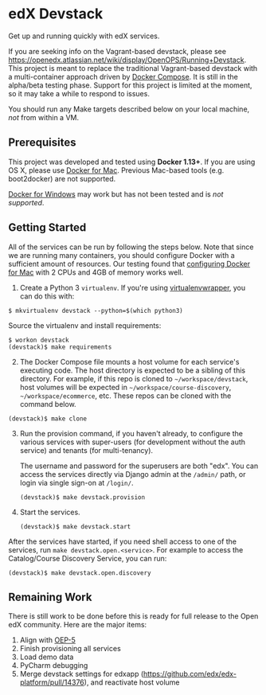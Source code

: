 # edX Devstack

Get up and running quickly with edX services.

If you are seeking info on the Vagrant-based devstack, please see https://openedx.atlassian.net/wiki/display/OpenOPS/Running+Devstack.
This project is meant to replace the traditional Vagrant-based devstack with a multi-container approach driven by [Docker
Compose](https://docs.docker.com/compose/). It is still in the alpha/beta testing phase. Support for this project is
limited at the moment, so it may take a while to respond to issues.

You should run any Make targets described below on your local machine, _not_ from within a VM.

## Prerequisites

This project was developed and tested using **Docker 1.13+**. If you are using OS X, please use [Docker for Mac](https://docs.docker.com/docker-for-mac/).
Previous Mac-based tools (e.g. boot2docker) are not supported.

[Docker for Windows](https://docs.docker.com/docker-for-windows/) may work but has not been tested and is _not supported_.


## Getting Started

All of the services can be run by following the steps below. Note that since we are running many containers, you should
configure Docker with a sufficient amount of resources. Our testing found that [configuring Docker for Mac](https://docs.docker.com/docker-for-mac/#/advanced)
 with 2 CPUs and 4GB of memory works well.

1. Create a Python 3 `virtualenv`. If you're using [virtualenvwrapper](https://virtualenvwrapper.readthedocs.io
), you can do this with:

  ```
  $ mkvirtualenv devstack --python=$(which python3)
  ```

  Source the virtualenv and install requirements:

  ```
  $ workon devstack
  (devstack)$ make requirements
  ```

2. The Docker Compose file mounts a host volume for each service's executing code. The host directory is expected to be
   a sibling of this directory. For example, if this repo is cloned to `~/workspace/devstack`, host volumes will be
   expected in `~/workspace/course-discovery`, `~/workspace/ecommerce`, etc. These repos can be cloned with the command
   below.

  ```
  (devstack)$ make clone
  ```

3. Run the provision command, if you haven't already, to configure the various services with super-users (for
   development without the auth service) and tenants (for multi-tenancy).

   The username and password for the superusers are both "edx". You can access the services directly via Django admin
   at the `/admin/` path, or login via single sign-on at `/login/`.

   ```
   (devstack)$ make devstack.provision
   ```

4. Start the services.

    ```
    (devstack)$ make devstack.start
    ```

After the services have started, if you need shell access to one of the services, run `make devstack.open.<service>`.
For example to access the Catalog/Course Discovery Service, you can run:

```
(devstack)$ make devstack.open.discovery
```

## Remaining Work

There is still work to be done before this is ready for full release to the Open edX community. Here are the major items:

1. Align with [OEP-5](http://open-edx-proposals.readthedocs.io/en/latest/oep-0005.html)
2. Finish provisioning all services
3. Load demo data
4. PyCharm debugging
5. Merge devstack settings for edxapp (https://github.com/edx/edx-platform/pull/14376), and reactivate host volume
